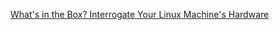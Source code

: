 
[What's in the Box? Interrogate Your Linux Machine's Hardware](http://www.linuxjournal.com/content/whats-box-interrogate-your-linux-machines-hardware)
